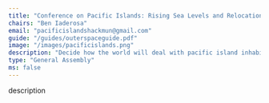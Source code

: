 ```yaml
---
title: "Conference on Pacific Islands: Rising Sea Levels and Relocation"
chairs: "Ben Iaderosa"
email: "pacificislandshackmun@gmail.com"
guide: "/guides/outerspaceguide.pdf"
image: "/images/pacificislands.png"
description: "Decide how the world will deal with pacific island inhabitants amid the growing climate crisis."
type: "General Assembly"
ms: false
---
```

description
